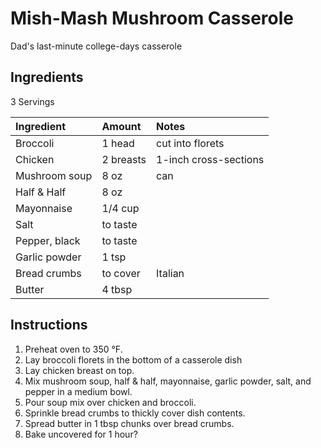 Mish-Mash Mushroom Casserole
============================

Dad's last-minute college-days casserole

Ingredients
-----------

3 Servings

| Ingredient    | Amount    | Notes                 |
|:--------------|:----------|:----------------------|
| Broccoli      | 1 head    | cut into florets      |
| Chicken       | 2 breasts | 1-inch cross-sections |
| Mushroom soup | 8 oz      | can                   |
| Half & Half   | 8 oz      |                       |
| Mayonnaise    | 1/4 cup   |                       |
| Salt          | to taste  |                       |
| Pepper, black | to taste  |                       |
| Garlic powder | 1 tsp     |                       |
| Bread crumbs  | to cover  | Italian               |
| Butter        | 4 tbsp    |                       |

Instructions
------------

1. Preheat oven to 350 °F.
2. Lay broccoli florets in the bottom of a casserole dish
3. Lay chicken breast on top.
4. Mix mushroom soup, half & half, mayonnaise, garlic powder, salt, and pepper in a medium bowl.
5. Pour soup mix over chicken and broccoli.
6. Sprinkle bread crumbs to thickly cover dish contents.
7. Spread butter in 1 tbsp chunks over bread crumbs.
8. Bake uncovered for 1 hour?
